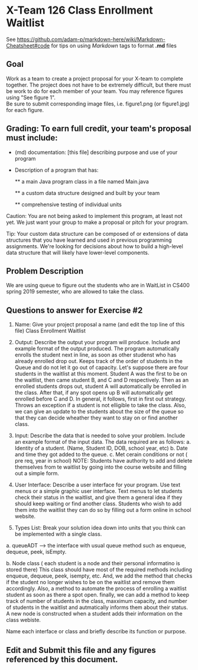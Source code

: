 # X-Team 126 Class Enrollment Waitlist 

See https://github.com/adam-p/markdown-here/wiki/Markdown-Cheatsheet#code for tips on using *Markdown* tags to format __.md__ files

## Goal

Work as a team to create a project proposal for your X-team to complete together.
The project does not have to be extremely difficult,
but there must be work to do for each member of your team.
You may reference figures using "See figure 1".  
Be sure to submit corresponding image files, i.e. figure1.png (or figure1.jpg) for each figure.

## Grading: To earn full credit, your team's proposal must include:

* (md) documentation: [this file] describing purpose and use of your program

* Description of a program that has:

  ** a main Java program class in a file named Main.java
  
  ** a custom data structure designed and built by your team
  
  ** comprehensive testing of individual units
  
 Caution: You are not being asked to implement this program, at least not yet. 
 We just want your group to make a proposal or pitch for your program.
 
 Tip: Your custom data structure can be composed of or extensions of data structures that you have learned and used in previous programming assignments.  We're looking for decisions about how to build a high-level data structure that will likely have lower-level components.

## Problem Description

We are using queue to figure out the students who are in WaitList in CS400 spring 2019 semester, who are allowed to take the class.

## Questions to answer for Exercise #2

1. Name: Give your project proposal a name (and edit the top line of this file)
 Class Enrollment Waitlist


2. Output: Describe the output your program will produce.  Include and example format of the output produced.
The program automatically enrolls the student next in line, as soon as other studenst who has already enrolled drop out. Keeps track of the order of students in the Queue and do not let it go out of capacity. 
Let's suppose there are four students in the waitlist at this moment. Student A was the  first to be on the waitlist, then came student B, and C and D respectively. Then as an enrolled students drops out, student A will automatically be enrolled in the class. After that, if any spot opens up B will automatically get enrolled before C and D. In general, it follows, first in first out strategy. Throws an exception if a student is not elligible to take the class. Also, we can give an update to the students about the size of the queue so that they can decide wheather they want to stay on or find another class. 


3. Input: Describe the data that is needed to solve your problem. Include an example format of the input data.
The data required are as follows:
a. Identity of a student. (Name, Student ID, DOB, school year, etc)
b. Date and time they got added to the queue. 
c. Met cerain conditions or not ( pre req, year in school)
NOTE: Students have authority to add and delete themselves from te waitlist by going into the course website and filling out a simple form.

4. User Interface: Describe a user interface for your program.  Use text menus or a simple graphic user interface.
Text menus to let students check their status in the waitlist, and give them a general idea if they should keep waiting or find another class. Students who wish to add them into the waitlist they can do so by filling out a form online in school website. 


5. Types List: Break your solution idea down into units that you think can be implemented with a single class.

a. queueADT --> the interface with usual queue method such as enqueue, dequeue, peek, isEmpty. 

b. Node class ( each student is a node and their personal informatino is stored there)
 This class should have most of the required methods including enqueue, dequeue, peek, isempty, etc. And, we add the method that checks if the student no longer wishes to be on the waitlist and remove them accordingly. Also, a method to automate the process of enrolling a waitlist student as soon as there a spot open. finally, we can add a method to keep track of number of students in the class, maxximum capacity, and number of students in the waitlist and autmatically informs them about their status.  A new node is constructed when a student adds their information on the class webiste.
 

Name each interface or class and briefly describe its function or purpose.



## Edit and Submit this file and any figures referenced by this document.

